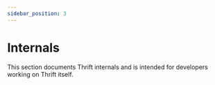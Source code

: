 ```yaml
---
sidebar_position: 3
---
```


# Internals

This section documents Thrift internals and is intended for developers working
on Thrift itself.
